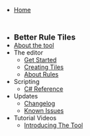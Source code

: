 
* [Home](./)

<br>

* <t style="font-size:18px; font-weight:bold">Better Rule Tiles</t>
* [About the tool](./better-rule-tiles/index)
* The editor
    * [Get Started](./better-rule-tiles/get-started)
    * [Creating Tiles](./better-rule-tiles/tile-creation)
    * [About Rules](./better-rule-tiles/rules)
* Scripting
    * [C# Reference](./better-rule-tiles/cs-reference)
* Updates
    * [Changelog](./better-rule-tiles/changelog)
    * [Known Issues](./better-rule-tiles/known-issues)
* Tutorial Videos
    * [Introducing The Tool](./better-rule-tiles/videos/introducing-the-tool)

<!--
Documentation redesign

* [About the tool](./better-rule-tiles/index)
* Introducing the editor
    * Toolbar
    * Sprite drawer
    * Tile drawer
    * Tile inspector
    * Cell inspector
* Using the editor
    * Importing sprites
    * Creating tiles
    * Creating variants
    * Animated tiles
    * Random tiles
    * Extended rules
* Scripting
    * Custom properties
* Tutorial Videos
    * [Introducing The Tool](./better-rule-tiles/introducing-the-tool)

-->


<!--
<br>

* # **Social Links**
* [Discord](https://discord.gg/DKpbVKk)
* [Youtube](https://www.youtube.com/channel/UCo-V8qAlHZWFRkUDCtc0cyQ)
* [Twitter](https://twitter.com/VinarkDev)
* [Itch.io](https://vinarkgames.itch.io/)
* [Google Play](https://play.google.com/store/apps/developer?id=Vinark+Games)
* [Website](https://vinark.dev/)
-->